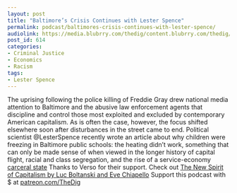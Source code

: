 ```yaml
---
layout: post
title: "Baltimore’s Crisis Continues with Lester Spence"
permalink: podcast/baltimores-crisis-continues-with-lester-spence/
audiolink: https://media.blubrry.com/thedig/content.blubrry.com/thedig/The_Dig_-_EP_86_-_Spence.mp3
post_id: 614
categories: 
- Criminal Justice
- Economics
- Racism
tags: 
- Lester Spence
---
```


The uprising following the police killing of Freddie Gray drew national media attention to Baltimore and the abusive law enforcement agents that discipline and control those most exploited and excluded by contemporary American capitalism. As is often the case, however, the focus shifted elsewhere soon after disturbances in the street came to end. Political scientist @LesterSpence recently wrote an article about why children were freezing in Baltimore public schools: the heating didn’t work, something that can only be made sense of when viewed in the longer history of capital flight, racial and class segregation, and the rise of a service-economy [carceral state](jacobinmag.com/2018/01/baltimore-freezing-schools-children-racism-austerity) Thanks to Verso for their support. Check out [The New Spirit of Capitalism by Luc Boltanski and Eve Chiapello](versobooks.com/books/2513-the-new-spirit-of-capitalism) Support this podcast with $ at [patreon.com/TheDig](patreon.com/TheDig)

 

 

 

 

 

 